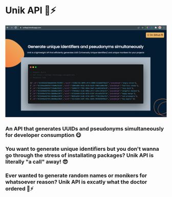 # Unik API 🚀⚡
![screenshot](screenshot.png)
### An API that generates UUIDs and pseudonyms simultaneously for developer consumption 😋
### You want to generate unique identifiers but you don't wanna go through the stress of installating packages? Unik API is literally "a call" away! 😎
### Ever wanted to generate random names or monikers for whatsoever reason? Unik API is excatly what the doctor ordered 🚀⚡
